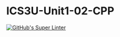 # ICS3U-Unit1-02-CPP

[![GitHub's Super Linter](https://github.com/Andrew-Ten-Den/ICS3U-Unit1-02-CPP/workflows/GitHub's%20Super%20Linter/badge.svg)](https://github.com/Andrew-Ten-Den/ICS3U-Unit1-02-CPP/actions)
